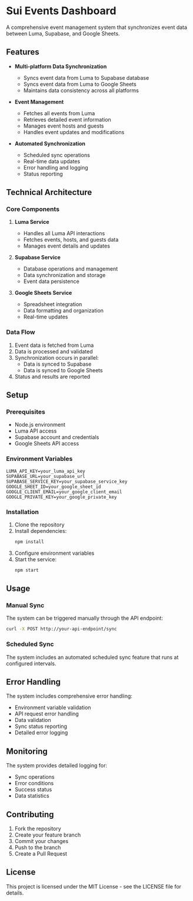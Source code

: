 # Sui Events Dashboard

A comprehensive event management system that synchronizes event data between Luma, Supabase, and Google Sheets.

## Features

- **Multi-platform Data Synchronization**
  - Syncs event data from Luma to Supabase database
  - Syncs event data from Luma to Google Sheets
  - Maintains data consistency across all platforms

- **Event Management**
  - Fetches all events from Luma
  - Retrieves detailed event information
  - Manages event hosts and guests
  - Handles event updates and modifications

- **Automated Synchronization**
  - Scheduled sync operations
  - Real-time data updates
  - Error handling and logging
  - Status reporting

## Technical Architecture

### Core Components

1. **Luma Service**
   - Handles all Luma API interactions
   - Fetches events, hosts, and guests data
   - Manages event details and updates

2. **Supabase Service**
   - Database operations and management
   - Data synchronization and storage
   - Event data persistence

3. **Google Sheets Service**
   - Spreadsheet integration
   - Data formatting and organization
   - Real-time updates

### Data Flow

1. Event data is fetched from Luma
2. Data is processed and validated
3. Synchronization occurs in parallel:
   - Data is synced to Supabase
   - Data is synced to Google Sheets
4. Status and results are reported

## Setup

### Prerequisites

- Node.js environment
- Luma API access
- Supabase account and credentials
- Google Sheets API access

### Environment Variables

```env
LUMA_API_KEY=your_luma_api_key
SUPABASE_URL=your_supabase_url
SUPABASE_SERVICE_KEY=your_supabase_service_key
GOOGLE_SHEET_ID=your_google_sheet_id
GOOGLE_CLIENT_EMAIL=your_google_client_email
GOOGLE_PRIVATE_KEY=your_google_private_key
```

### Installation

1. Clone the repository
2. Install dependencies:
   ```bash
   npm install
   ```
3. Configure environment variables
4. Start the service:
   ```bash
   npm start
   ```

## Usage

### Manual Sync

The system can be triggered manually through the API endpoint:

```bash
curl -X POST http://your-api-endpoint/sync
```

### Scheduled Sync

The system includes an automated scheduled sync feature that runs at configured intervals.

## Error Handling

The system includes comprehensive error handling:

- Environment variable validation
- API request error handling
- Data validation
- Sync status reporting
- Detailed error logging

## Monitoring

The system provides detailed logging for:

- Sync operations
- Error conditions
- Success status
- Data statistics

## Contributing

1. Fork the repository
2. Create your feature branch
3. Commit your changes
4. Push to the branch
5. Create a Pull Request

## License

This project is licensed under the MIT License - see the LICENSE file for details. 
